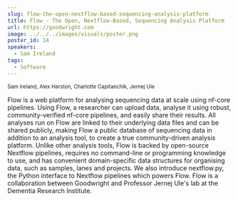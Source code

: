 ```yaml
---
slug: flow-the-open-nextflow-based-sequencing-analysis-platform
title: Flow - The Open, Nextflow-Based, Sequencing Analysis Platform
url: https://goodwright.com
image: ../../../images/visuals/poster.png
poster_id: 14
speakers:
  - Sam Ireland
tags:
  - Software
---
```

<div className="mb-8">
  <small className="typo-small">
    Sam Ireland, Alex Harston, Charlotte Capitanchik, Jernej Ule
  </small>
</div>

Flow is a web platform for analysing sequencing data at scale using nf-core pipelines. Using Flow, a researcher can upload data, analyse it using robust, community-verified nf-core pipelines, and easily share their results. All analyses run on Flow are linked to their underlying data files and can be shared publicly, making Flow a public database of sequencing data in addition to an analysis tool, to create a true community-driven analysis platform. Unlike other analysis tools, Flow is backed by open-source Nextflow pipelines, requires no command-line or programming knowledge to use, and has convenient domain-specific data structures for organising data, such as samples, lanes and projects. We also introduce nextflow.py, the Python interface to Nextflow pipelines which powers Flow. Flow is a collaboration between Goodwright and Professor Jernej Ule's lab at the Dementia Research Institute.
